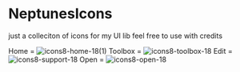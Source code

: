 # NeptunesIcons
just a colleciton of icons for my UI lib feel free to use with credits

Home = ![icons8-home-18(1)](https://github.com/user-attachments/assets/c65679bc-a14c-4297-ac9b-16c68e49b36f)
Toolbox = ![icons8-toolbox-18](https://github.com/user-attachments/assets/feceb5e1-6601-40b5-bc12-af3659113590)
Edit = ![icons8-support-18](https://github.com/user-attachments/assets/742b413b-bbd2-47ea-85f4-04ee0e190a64)
Open = ![icons8-open-18](https://github.com/user-attachments/assets/6a8eee2a-4cd2-400d-b405-42ff449999ca)
